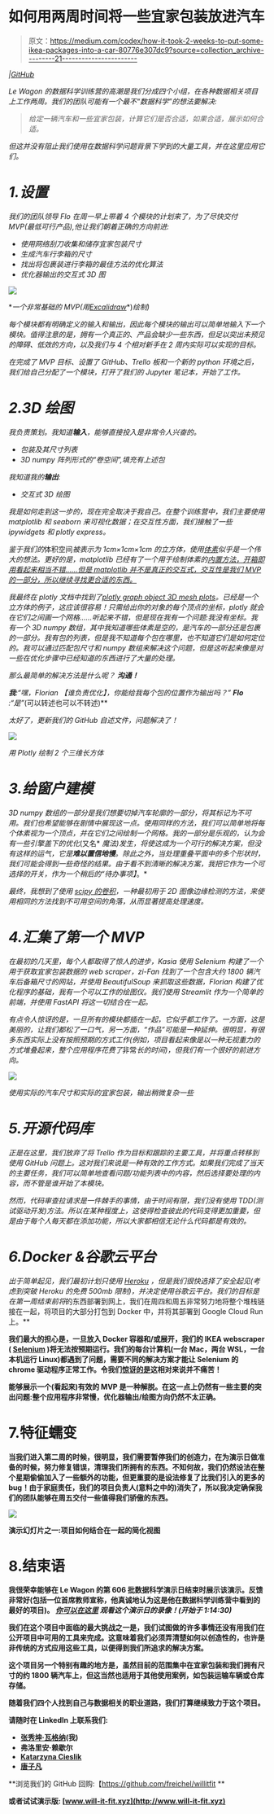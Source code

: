 # 如何用两周时间将一些宜家包装放进汽车

> 原文：<https://medium.com/codex/how-it-took-2-weeks-to-put-some-ikea-packages-into-a-car-80776e307dc9?source=collection_archive---------21----------------------->

[](https://www.will-it-fit.xyz/)*|[*GitHub*](https://github.com/freichel/willitfit)*

*Le Wagon 的数据科学训练营的高潮是我们分成四个小组，在各种数据相关项目上工作两周。我们的团队可能有一个最不“数据科学”的想法要解决:*

> *给定一辆汽车和一些宜家包装，计算它们是否合适，如果合适，展示如何合适。*

*但这并没有阻止我们使用在数据科学问题背景下学到的大量工具，并在这里应用它们。*

# *1.设置*

*我们的团队领导 Flo 在周一早上带着 4 个模块的计划来了，为了尽快交付 MVP(最低可行产品),他让我们朝着正确的方向前进:*

*   *使用网络刮刀收集和储存宜家包装尺寸*
*   *生成汽车行李箱的尺寸*
*   *找出将包裹装进行李箱的最佳方法的优化算法*
*   *优化器输出的交互式 3D 图*

*![](img/c94dfc1e5d745871a1e1f2de6016809a.png)*

**一个非常基础的 MVP(用*[*Excalidraw*](https://excalidraw.com/)*)*绘制)*

*每个模块都有明确定义的输入和输出，因此每个模块的输出可以简单地输入下一个模块。值得注意的是，拥有一个真正的*、*产品会缺少一些东西，但足以突出未预见的障碍、低效的方向，以及我们与 4 个相对新手在 2 周内实际可以实现的目标。*

*在完成了 MVP 目标、设置了 GitHub、Trello 板和一个新的 python 环境之后，我们给自己分配了一个模块，打开了我们的 Jupyter 笔记本，开始了工作。*

# *2.3D 绘图*

*我负责策划。我知道**输入**，能够直接投入是非常令人兴奋的。*

*   *包装及其尺寸列表*
*   *3D numpy 阵列形式的“卷空间”,填充有上述包*

*我知道我的**输出**:*

*   *交互式 3D 绘图*

*我是如何走到这一步的，现在完全取决于我自己。在整个训练营中，我们主要使用 matplotlib 和 seaborn 来可视化数据；在交互性方面，我们接触了一些 ipywidgets 和 plotly express。*

*鉴于我们的*体积空间*被表示为 1cm×1cm×1cm 的立方体，使用[体素](https://en.wikipedia.org/wiki/Voxel)似乎是一个伟大的想法。更好的是，matplotlib 已经有了一个用于绘制体素的[内置方法，开箱即用看起来相当不错……但是 matplotlib 并不是真正的交互式，交互性是我们 MVP 的一部分，所以继续寻找更合适的东西。](https://matplotlib.org/stable/gallery/mplot3d/voxels.html)*

*我最终在 plotly 文档中找到了[plotly graph object 3D mesh plots](https://plotly.com/python/3d-mesh/)。已经是一个立方体的例子，这应该很容易！只需给出你的对象的每个顶点的坐标，plotly 就会在它们之间画一个网格……听起来不错，但是现在我有一个问题:我没有坐标。我有一个 3D numpy 数组，其中我知道哪些体素是空的，是汽车的一部分还是包裹的一部分。我有包的列表，但是我不知道每个包在哪里，也不知道它们是如何定位的。我可以通过匹配包尺寸和 numpy 数组来解决这个问题，但是这听起来像是对一些在优化步骤中已经知道的东西进行了大量的处理。*

*那么最简单的解决方法是什么呢？ ***沟通！****

***我**:“嘿，Florian *【谁负责优化】*，你能给我每个包的位置作为输出吗？”
**Flo** :“是”*(可以转述也可以不转述)**

*太好了，更新我们的 GitHub 自述文件，问题解决了！*

*![](img/1e7e807361978de47bd42edd4afcbfbc.png)*

*用 Plotly 绘制 2 个三维长方体*

# *3.给窗户建模*

*3D numpy 数组的一部分是我们想要切掉汽车轮廓的一部分，将其标记为不可用。我们也希望能够在剧情中展现这一点。使用同样的方法，我们可以简单地将每个体素视为一个顶点，并在它们之间绘制一个网格。我的一部分是乐观的，认为会有一些引擎盖下的优化*(又名* *魔法)*发生，将使这成为一个可行的解决方案，但没有这样的运气，它是**难以置信地慢**。除此之外，当处理重叠平面中的多个形状时，我们可能会得到一些奇怪的结果。由于看不到清晰的解决方案，我把它作为一个可选择的开关，作为一个稍后的*“待办事项】*。*

*最终，我想到了使用 [scipy 的卷积](https://docs.scipy.org/doc/scipy/reference/generated/scipy.ndimage.convolve.html)，一种最初用于 2D 图像边缘检测的方法，来使用相同的方法找到不可用空间的角落，从而显著提高处理速度。*

# *4.汇集了第一个 MVP*

*在最初的几天里，每个人都取得了惊人的进步，Kasia 使用 Selenium 构建了一个用于获取宜家包装数据的 web scraper，zi-Fan 找到了一个包含大约 1800 辆汽车后备箱尺寸的网站，并使用 BeautifulSoup 来抓取这些数据，Florian 构建了优化程序的基础，我有一个可以工作的绘图仪。我们使用 Streamlit 作为一个简单的前端，并使用 FastAPI 将这一切结合在一起。*

*有点令人惊讶的是，一旦所有的模块都插在一起，它似乎都工作了。一方面，这是美丽的，让我们都松了一口气，另一方面，“作品”可能是一种延伸。很明显，有很多东西实际上没有按照预期的方式工作(例如，项目看起来像是以一种无视重力的方式堆叠起来，整个应用程序花费了*非常*长的时间)，但我们有一个很好的前进方向。*

*![](img/37787e9153228a76cf644edd07fe8ff3.png)*

*使用实际的汽车尺寸和实际的宜家包装，输出稍微复杂一些*

# *5.开源代码库*

*正是在这里，我们放弃了将 Trello 作为目标和跟踪的主要工具，并将重点转移到使用 GitHub 问题上。这对我们来说是一种有效的工作方式。如果我们完成了当天的主要任务，我们可以简单地查看问题/功能列表中的内容，然后选择要处理的内容，而不管是谁开始了本模块。*

*然而，代码审查拉请求是一件棘手的事情，由于时间有限，我们没有使用 TDD(测试驱动开发)方法。所以在某种程度上，这使得检查彼此的代码变得更加重要，但是由于每个人每天都在添加功能，所以大家都相信无论什么代码都是有效的。*

# *6.Docker &谷歌云平台*

*出于简单起见，我们最初计划只使用 [Heroku](https://www.heroku.com/) ，但是我们很快选择了安全起见(考虑到突破 Heroku 的免费 500mb 限制)，并决定使用谷歌云平台。我们的目标是在第一周结束前将*的东西部署到网上，我们在周四和周五非常努力地将整个堆栈链接在一起，将项目的大部分打包到 Docker 中，并将其部署到 Google Cloud Run 上。**

**我们最大的担心是，一旦放入 Docker 容器和/或展开，我们的 IKEA webscraper ( [Selenium](https://selenium-python.readthedocs.io/) )将无法按预期运行。我们的每台计算机(一台 Mac，两台 WSL，一台本机运行 Linux)都遇到了问题，需要不同的解决方案才能让 Selenium 的 chrome 驱动程序正常工作。令我们[惊讶的是](https://media.giphy.com/media/qgkrtsDy4MhLq/giphy.gif)这相对来说并不痛苦！**

**能够展示一个(看起来)有效的 MVP 是一种解脱。在这一点上仍然有一些主要的突出问题:整个应用程序非常慢，优化器输出/绘图方向仍然不太正确。**

# **7.特征蠕变**

**当我们进入第二周的时候，很明显，我们需要暂停我们的创造力，在为演示日做准备的时候，努力修复错误，清理我们所拥有的东西。不知何故，我们仍然设法在整个星期偷偷加入了一些额外的功能，但更重要的是设法修复了比我们引入的更多的 bug！由于家庭责任，我们的项目负责人(意料之中的)消失了，所以我决定确保我们的团队能够在周五交付一些值得我们骄傲的东西。**

**![](img/dc53a55b154d5e4b573c85805ddcc094.png)**

**演示幻灯片之一:项目如何结合在一起的简化视图**

# **8.结束语**

**我很荣幸能够在 Le Wagon 的第 606 批数据科学演示日结束时展示该演示。反馈非常好(包括一位首席教师宣称，他真诚地认为这是他在数据科学训练营中看到的最好的项目)。
[*你可以在这里*](https://youtu.be/mrGO8s3Bhrk?t=4470) *观看这个演示日的录像！(开始于 1:14:30)***

**我们在这个项目中面临的最大挑战之一是，我们试图做的许多事情还没有用我们在公开项目中可用的工具来完成。这意味着我们必须弄清楚如何以创造性的，也许是非传统的方式应用这些工具，以便得到我们所追求的解决方案。**

**这个项目另一个特别有趣的地方是，虽然目前的范围集中在宜家包装和我们拥有尺寸的约 1800 辆汽车上，但这当然也适用于其他使用案例，如包装运输车辆或仓库存储。**

**随着我们四个人找到自己与数据相关的职业道路，我们打算继续致力于这个项目。**

**请随时在 LinkedIn 上联系我们:**

*   **[张秀坤·瓦格纳](https://www.linkedin.com/in/dominik-mall/)(我)**
*   **弗洛里安·赖歇尔**
*   **[Katarzyna Cieslik](https://www.linkedin.com/in/k-cieslik/)**
*   **[唐子凡](https://www.linkedin.com/in/tzufan-tang/)**

**浏览我们的 GitHub 回购:【https://github.com/freichel/willitfit **

**或者试试演示版: [www.will-it-fit.xyz](http://www.will-it-fit.xyz)**